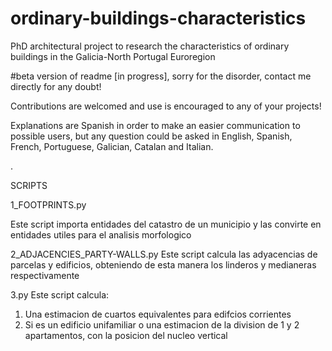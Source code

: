 # ordinary-buildings-characteristics
PhD architectural project to research the characteristics of ordinary buildings in the Galicia-North Portugal Euroregion 

#beta version of readme [in progress], sorry for the disorder, contact me directly for any doubt!

Contributions are welcomed and use is encouraged to any of your projects!

Explanations are Spanish in order to make an easier communication to possible users, but any question could be asked in English, Spanish, French, Portuguese, Galician, Catalan and Italian.

.

SCRIPTS

1_FOOTPRINTS.py

Este script importa entidades del catastro de un municipio y las convirte en entidades utiles para el analisis morfologico


2_ADJACENCIES_PARTY-WALLS.py
Este script calcula las adyacencias de parcelas y edificios, obteniendo de esta manera los linderos y medianeras respectivamente


3.py
Este script calcula:
  1) Una estimacion de cuartos equivalentes para edifcios corrientes
  2) Si es un edificio unifamiliar o una estimacion de la division
      de 1 y 2 apartamentos, con la posicion del nucleo vertical

